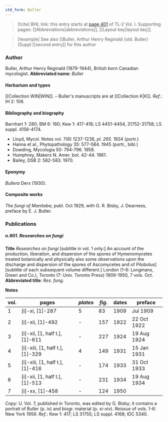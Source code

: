 ```yaml
---
std_form: Buller
---
```


> [!cite] BHL link: this entry starts at [page 401](https://www.biodiversitylibrary.org/page/33120532) of TL-2 Vol. I.
> Supporting pages: [[Abbreviations|abbreviations]], [[Layout key|layout key]].

> [!example] See also [[Buller, Arthur Henry Reginald {std. Buller} (Suppl.)|second entry]] for this author

### Author

Buller, Arthur Henry Reginald (1879-1944), British born Canadian mycologist. 
**Abbreviated name**: *Buller*

#### Herbarium and types

[[Collection WIN|WIN]]. – Buller's manuscripts are at [[Collection K|K]].
*Ref*.: IH 2: 106.

#### Bibliography and biography

Barnhart 1: 280; BM 6: 160; Kew 1: 417-418; LS 4451-4454, 31752-31758; LS suppl. 4156-4174.
- Lloyd, Mycol. Notes vol. 7(6) 1237-1238, *pl. 265.* 1924 (portr.)
- Hanna et al., Phytopathology 35: 577-584. 1945 (portr., bibl.)
- Dowding, Mycologia 50: 794-796. 1958.
- Humphrey, Makers N. Amer. bot. 42-44. 1961.
- Bailey, DSB 2: 582-583. 1970.

#### Eponymy

*Bullera* Derx (1930).

#### Composite works

*The fungi of Manitoba*, publ. Oct 1929, with G. R. Bisby, J. Dearness, preface by E. J. Butler.

### Publications

##### n.901. Researches on fungi

**Title**
*Researches on fungi* \[subtitle in vol. 1 only:\] An account of the production, liberation, and dispersion of the spores of Hymenomycetes treated botanically and physically also some observations upon the discharge and dispersion of the spores of Ascomycetes and of Pilobolus\] \[subtitle of each subsequent volume different.\] London (1-6: Longmans, Green and Co.), Toronto (7: Univ. Toronto Press) 1909-1950, 7 vols. Oct.
**Abbreviated title**: *Res. fung.*

**Notes**

|vol.	|pages	|*plates*	|*fig*.	|dates	|preface|
|---	|---	|---	|---	|---	|---	|
|1	|\[i\]-xi, \[1\]-287	|5	|83	|1909	|Jul 1909|
|2	|\[i\]-xii, \[1\]-492	|-	|157	|1922	|22 Oct 1922|
|3	|\[i\]-xii, \[1, half t.\], \[1\]-611	|-	|227	|1924	|19 Aug 1924|
|4	|\[i\]-xiii, \[1, half t.\], \[1\]-329	|4	|149	|1931	|15 Jan 1931|
|5	|\[i\]-xiii, \[1, half t.\], \[1\]-416	|-	|174	|1933	|31 Oct 1933|
|6	|\[i\]-xii, \[1, half t.\], \[1\]-513	|-	|231	|1934	|19 Aug 1934|
|7	|\[i\]-xx, \[1\]-458	|-	|124	|1950|

*Copy*: U.
Vol. 7, published in Toronto, was edited by G. Bisby; it contains a portrait of Buller (p. ix) and biogr. material (p. xi-xiv).
*Reissue* of vols. 1-6: New York 1959.
*Ref*.: Kew 1: 417; LS 31755; LS suppl. 4168; IDC 5340.

